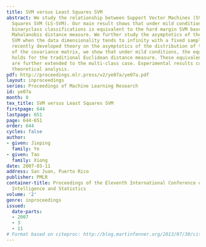 ```yaml
---
title: SVM versus Least Squares SVM
abstract: We study the relationship between Support Vector Machines (SVM) and Least
  Squares SVM (LS-SVM). Our main result shows that under mild conditions, LS-SVM for
  binaryclass classifications is equivalent to the hard margin SVM based on the well-known
  Mahalanobis distance measure. We further study the asymptotics of the hard margin
  SVM when the data dimensionality tends to infinity with a fixed sample size. Using
  recently developed theory on the asymptotics of the distribution of the eigenvalues
  of the covariance matrix, we show that under mild conditions, the equivalence result
  holds for the traditional Euclidean distance measure. These equivalence results
  are further extended to the multi-class case. Experimental results confirm the presented
  theoretical analysis.
pdf: http://proceedings.mlr.press/v2/ye07a/ye07a.pdf
layout: inproceedings
series: Proceedings of Machine Learning Research
id: ye07a
month: 0
tex_title: SVM versus Least Squares SVM
firstpage: 644
lastpage: 651
page: 644-651
order: 644
cycles: false
author:
- given: Jieping
  family: Ye
- given: Tao
  family: Xiong
date: 2007-03-11
address: San Juan, Puerto Rico
publisher: PMLR
container-title: Proceedings of the Eleventh International Conference on Artificial
  Intelligence and Statistics
volume: '2'
genre: inproceedings
issued:
  date-parts:
  - 2007
  - 3
  - 11
# Format based on citeproc: http://blog.martinfenner.org/2013/07/30/citeproc-yaml-for-bibliographies/
---
```

